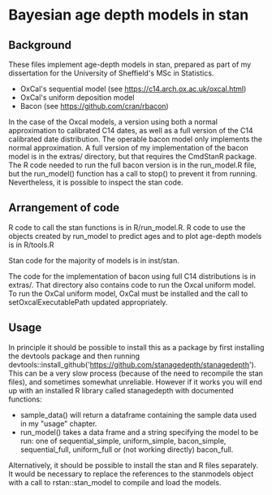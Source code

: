 # Bayesian age depth models in stan

## Background

These files implement age-depth models in stan, prepared as part of my dissertation for the University of Sheffield's MSc in Statistics.

 - OxCal's sequential model (see https://c14.arch.ox.ac.uk/oxcal.html)
 - OxCal's uniform deposition model
 - Bacon (see https://github.com/cran/rbacon)
 

In the case of the Oxcal models, a version using both a normal approximation to calibrated C14 dates, as well as a full version of the C14
calibrated date distribution. The operable bacon model only implements the normal approximation. A full version of my implementation of the 
bacon model is in the extras/ directory, but that requires the CmdStanR package. The R code needed to run the full bacon version is in the 
run_model.R file, but the run_model() function has a call to stop() to prevent it from running. Nevertheless, it is possible to inspect the 
stan code.


## Arrangement of code

R code to call the stan functions is in R/run_model.R. R code to use the objects created by run_model to predict ages and to plot age-depth
models is in R/tools.R

Stan code for the majority of models is in inst/stan.

The code for the implementation of bacon using full C14 distributions is in extras/. That directory also contains code to run the Oxcal 
uniform model. To run the OxCal uniform model, OxCal must be installed and the call to setOxcalExecutablePath updated appropriately.

## Usage

In principle it should be possible to install this as a package by first installing the devtools package and then running devtools::install_github('https://github.com/stanagedepth/stanagedepth'). This can be a very slow process (because of the 
need to recompile the stan files), and sometimes somewhat unreliable. However if it works you will end up with an 
installed R library called stanagedepth with documented functions:

 - sample_data() will return a dataframe containing the sample data used in my "usage" chapter.
 - run_model() takes a data frame and a string specifying the model to be run: one of sequential_simple, uniform_simple, bacon_simple, sequential_full, uniform_full or (not working directly) bacon_full.

Alternatively, it should be possible to install the stan and R files separately. It would be necessary to replace the references to the 
stanmodels object with a call to rstan::stan_model to compile and load the models.
